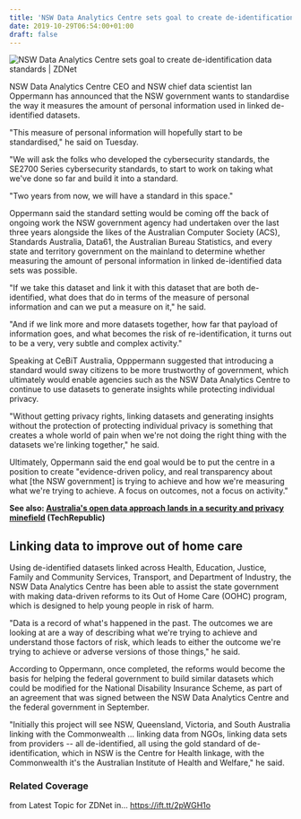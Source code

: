 ```yaml
---
title: 'NSW Data Analytics Centre sets goal to create de-identification data standards'
date: 2019-10-29T06:54:00+01:00
draft: false
---
```


![](https://zdnet1.cbsistatic.com/hub/i/r/2019/09/23/7a1cf24f-643c-40be-a8eb-f74fe89cd600/thumbnail/770x578/83df19fa1501c6edb52f604f0756981f/istock-1025745040.jpg "NSW Data Analytics Centre sets goal to create de-identification data standards | ZDNet")  

NSW Data Analytics Centre CEO and NSW chief data scientist Ian Oppermann has announced that the NSW government wants to standardise the way it measures the amount of personal information used in linked de-identified datasets.

"This measure of personal information will hopefully start to be standardised," he said on Tuesday.

"We will ask the folks who developed the cybersecurity standards, the SE2700 Series cybersecurity standards, to start to work on taking what we've done so far and build it into a standard.

"Two years from now, we will have a standard in this space."

Oppermann said the standard setting would be coming off the back of ongoing work the NSW government agency had undertaken over the last three years alongside the likes of the Australian Computer Society (ACS), Standards Australia, Data61, the Australian Bureau Statistics, and every state and territory government on the mainland to determine whether measuring the amount of personal information in linked de-identified data sets was possible. 

"If we take this dataset and link it with this dataset that are both de-identified, what does that do in terms of the measure of personal information and can we put a measure on it," he said.

"And if we link more and more datasets together, how far that payload of information goes, and what becomes the risk of re-identification, it turns out to be a very, very subtle and complex activity."

Speaking at CeBiT Australia, Opppermann suggested that introducing a standard would sway citizens to be more trustworthy of government, which ultimately would enable agencies such as the NSW Data Analytics Centre to continue to use datasets to generate insights while protecting individual privacy.

"Without getting privacy rights, linking datasets and generating insights without the protection of protecting individual privacy is something that creates a whole world of pain when we're not doing the right thing with the datasets we're linking together," he said.

Ultimately, Oppermann said the end goal would be to put the centre in a position to create "evidence-driven policy, and real transparency about what \[the NSW government\] is trying to achieve and how we're measuring what we're trying to achieve. A focus on outcomes, not a focus on activity."

**See also: [Australia's open data approach lands in a security and privacy minefield](https://www.techrepublic.com/article/australias-open-data-approach-lands-in-a-security-and-privacy-minefield/) (TechRepublic)**

Linking data to improve out of home care
----------------------------------------

Using de-identified datasets linked across Health, Education, Justice, Family and Community Services, Transport, and Department of Industry, the NSW Data Analytics Centre has been able to assist the state government with making data-driven reforms to its Out of Home Care (OOHC) program, which is designed to help young people in risk of harm.

"Data is a record of what's happened in the past. The outcomes we are looking at are a way of describing what we're trying to achieve and understand those factors of risk, which leads to either the outcome we're trying to achieve or adverse versions of those things," he said.

According to Oppermann, once completed, the reforms would become the basis for helping the federal government to build similar datasets which could be modified for the National Disability Insurance Scheme, as part of an agreement that was signed between the NSW Data Analytics Centre and the federal government in September.

"Initially this project will see NSW, Queensland, Victoria, and South Australia linking with the Commonwealth … linking data from NGOs, linking data sets from providers -- all de-identified, all using the gold standard of de-identification, which in NSW is the Centre for Health linkage, with the Commonwealth it's the Australian Institute of Health and Welfare," he said.

### Related Coverage

  
  
from Latest Topic for ZDNet in... https://ift.tt/2pWGH1o
